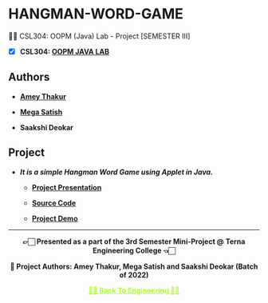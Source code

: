 # HANGMAN-WORD-GAME

 👍🏻 CSL304: OOPM (Java) Lab - Project [SEMESTER III]
 
 - [X] **CSL304: [OOPM JAVA LAB](https://github.com/Amey-Thakur/OOPM-JAVA-LAB)**


## Authors
  
   - **[Amey Thakur](https://github.com/Amey-Thakur)**
   
   - **[Mega Satish](https://github.com/msatmod)**
   
   - **Saakshi Deokar**


## Project

 - **_It is a simple Hangman Word Game using Applet in Java._**
 
   - **[Project Presentation](http://dx.doi.org/10.13140/RG.2.2.26806.22082)**
  
   - **[Source Code](http://dx.doi.org/10.13140/RG.2.2.20095.33446)**
   
   - **[Project Demo](https://youtu.be/JsT9KYKPUgs)**


---

<p align="center"> <b> 👉🏻 Presented as a part of the 3rd Semester Mini-Project @ Terna Engineering College 👈🏻 <b> </p>

<p align="center"> <b> 👷 Project Authors: Amey Thakur, Mega Satish and Saakshi Deokar (Batch of 2022) <b> </p>
 
<p align="center"><a href='https://github.com/Amey-Thakur/COMPUTER-ENGINEERING', style='color: greenyellow;'> ✌🏻 Back To Engineering ✌🏻</p>
